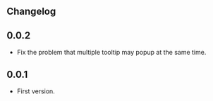 Changelog
---

## 0.0.2

* Fix the problem that multiple tooltip may popup at the same time.

## 0.0.1

* First version.
